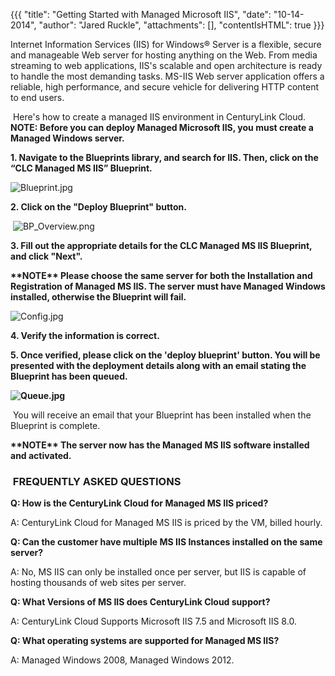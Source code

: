 {{{
  "title": "Getting Started with Managed Microsoft IIS",
  "date": "10-14-2014",
  "author": "Jared Ruckle",
  "attachments": [],
  "contentIsHTML": true
}}}

<p>Internet Information Services (IIS) for Windows&reg; Server is a flexible, secure and manageable Web server for hosting anything on the Web. From media streaming to web applications, IIS's scalable and open architecture is ready to handle the most demanding
  tasks. MS-IIS Web server application offers a reliable, high performance, and secure vehicle for delivering HTTP content to end users.</p>
<p>&nbsp;Here's how to create a managed IIS environment in CenturyLink Cloud. <strong>NOTE: Before you can deploy Managed Microsoft IIS, you must create a Managed Windows server.</strong>
</p>
<p><strong>1. Navigate to the Blueprints library, and search for IIS. Then, click on the “CLC Managed MS IIS” Blueprint.</strong>
</p>
<p><img src="https://t3n.zendesk.com/attachments/token/MK7x7CMCYckPkZWt5h8pB492m/?name=Blueprint.jpg" alt="Blueprint.jpg" />
</p>
<p><strong>2. Click on the "Deploy Blueprint" button.</strong>
</p>
<p>&nbsp;<img src="https://t3n.zendesk.com/attachments/token/m1ncTXjaAyDpvPCd7wyrYgSnV/?name=BP_Overview.png" alt="BP_Overview.png" /></p>
<p><strong>3. Fill out the appropriate details for the CLC Managed MS IIS Blueprint, and click "Next".</strong>
</p>
<p><strong>**NOTE** Please choose the same server for both the Installation and Registration of Managed MS IIS. The server must have Managed Windows installed, otherwise the Blueprint will fail.</strong>
</p>
<p><img src="https://t3n.zendesk.com/attachments/token/zMcSjJskKnthuD5Aus7CrpbWC/?name=Config.jpg" alt="Config.jpg" />
</p>
<p><strong>4. Verify the information is correct.</strong><strong>&nbsp;</strong>
</p>
<p><strong>5. Once verified, please click on the 'deploy blueprint' button. You will be presented with the deployment details along with an email stating the Blueprint has been queued.</strong>
</p>
<p><strong><img src="https://t3n.zendesk.com/attachments/token/etFmonl5WMmSvjZ0xwhXrZS1M/?name=Queue.jpg" alt="Queue.jpg" /></strong></p>
<p>&nbsp;You will receive an email that your Blueprint has been installed when the Blueprint is complete.</p>
<p><strong>**NOTE** The server now has the Managed MS IIS software installed and activated.</strong>
</p>
<h3><strong>&nbsp;FREQUENTLY ASKED QUESTIONS</strong></h3>
<p><strong>Q: How is the CenturyLink Cloud for Managed MS IIS priced?</strong>
</p>
<p>A: CenturyLink Cloud for Managed MS IIS&nbsp;is priced by the VM, billed hourly.</p>
<p><strong>Q: Can the customer have multiple MS IIS Instances installed on the same server?</strong>
</p>
<p>A:&nbsp;No, MS IIS can only be installed once per server, but IIS is capable of hosting&nbsp;thousands of web sites per server.</p>
<p><strong>Q: What Versions of MS IIS does CenturyLink Cloud support?</strong>
</p>
<p>A:&nbsp;CenturyLink Cloud Supports Microsoft IIS 7.5 and&nbsp;Microsoft IIS 8.0.</p>
<p><strong>Q: What operating systems are supported for Managed MS IIS?</strong>
</p>
<p>A: Managed Windows 2008, Managed Windows 2012.</p>